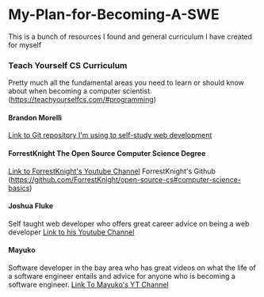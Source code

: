 # My-Plan-for-Becoming-A-SWE
This is a bunch of resources I found and general curriculum I have created for myself


### Teach Yourself CS Curriculum 
Pretty much all the fundamental areas you need to learn or should know about when becoming a computer scientist.
(https://teachyourselfcs.com/#programming)

#### Brandon Morelli
[Link to Git repository I'm using to self-study web development](https://github.com/bmorelli25/Become-A-Full-Stack-Web-Developer#start-here)

#### ForrestKnight The Open Source Computer Science Degree
[Link to ForrestKnight's Youtube Channel](https://www.youtube.com/channel/UC2WHjPDvbE6O328n17ZGcfg)
ForrestKnight's Github (https://github.com/ForrestKnight/open-source-cs#computer-science-basics)

#### Joshua Fluke
Self taught web developer who offers great career advice on being a web developer
[Link to his Youtube Channel](https://www.youtube.com/user/Tychos1)

#### Mayuko
Software developer in the bay area who has great videos on what the life of a software engineer entails and advice for anyone who is becoming a software engineer. [Link To Mayuko's YT Channel](https://www.youtube.com/user/hellomayuko)
